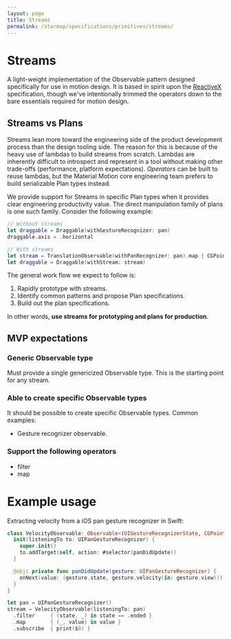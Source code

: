 ```yaml
---
layout: page
title: Streams
permalink: /starmap/specifications/primitives/streams/
---
```


# Streams

A light-weight implementation of the Observable pattern designed specifically for use in motion
design. It is based in spirit upon the
[ReactiveX](http://reactivex.io/documentation/observable.html) specification, though we've
intentionally trimmed the operators down to the bare essentials required for motion design.

## Streams vs Plans

Streams lean more toward the engineering side of the product development process than the design
tooling side. The reason for this is because of the heavy use of lambdas to build streams from
scratch. Lambdas are inherently difficult to introspect and represent in a tool without making other
trade-offs (performance, platform expectations). *Operators* can be built to reuse lambdas, but
the Material Motion core engineering team prefers to build serializable Plan types instead.

We provide support for Streams in specific Plan types when it provides clear engineering
productivity value. The direct manipulation family of plans is one such family. Consider the
following example:

```swift
// Without streams
let draggable = Draggable(withGestureRecognizer: pan)
draggable.axis = .horizontal

// With streams
let stream = TranslationObservable(withPanRecognizer: pan).map { CGPoint(x: 0, y: $0.y) }
let draggable = Draggable(withStream: stream)
```

The general work flow we expect to follow is:

1. Rapidly prototype with streams.
2. Identify common patterns and propose Plan specifications.
3. Build out the plan specifications.

In other words, **use streams for prototyping and plans for production**.

## MVP expectations

### Generic Observable type

Must provide a single genericized Observable type. This is the starting point for any stream.

### Able to create specific Observable types

It should be possible to create specific Observable types. Common examples:

- Gesture recognizer observable.

### Support the following operators

- filter
- map

# Example usage

Extracting velocity from a iOS pan gesture recognizer in Swift:

```swift
class VelocityObservable: Observable<(UIGestureRecognizerState, CGPoint)> {
  init(listeningTo to: UIPanGestureRecognizer) {
    super.init()
    to.addTarget(self, action: #selector(panDidUpdate))
  }

  @objc private func panDidUpdate(gesture: UIPanGestureRecognizer) {
    onNext(value: (gesture.state, gesture.velocity(in: gesture.view)))
  }
}

let pan = UIPanGestureRecognizer()
stream = VelocityObservable(listeningTo: pan)
  .filter     { (state, _) in state == .ended }
  .map        { (_, value) in value }
  .subscribe  { print($0) }
```
